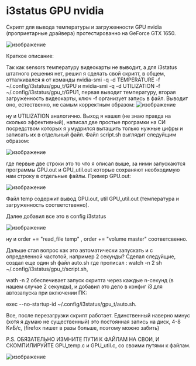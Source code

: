 # i3status GPU nvidia

Скрипт для вывода температуры и загруженности GPU nvidia (проприетарные драйвера) протестированно на GeForce GTX 1650.

![изображение](https://user-images.githubusercontent.com/132225093/235370921-fd7b70c2-5e23-4ef5-a133-4fd7b564f9e7.png)

Краткое описание:

Так как sensors температуру видеокарты не выводит, а для i3status штатного решения нет, решил я сделать свой скрипт, в общем, отталкивался я от команды 
nvidia-smi -q -d TEMPERATURE -f ~/.config/i3status/gpu_t/GPU и nvidia-smi -q -d UTILIZATION -f ~/.config/i3status/gpu_t/GPU1, первая выводит температуру, вторая загруженность видеокарты, ключ -f организует запись в файл. Выводит оно, естественно, не самым корректным образом:
![изображение](https://user-images.githubusercontent.com/132225093/235371463-31a277ae-bc6e-4282-83be-fff76c6e1770.png)

ну и UTILIZATION аналогично. Выход я нашел (не знаю правда на сколько эффективный), написал две простые програмки на СИ посредством которых я умудрился 
вытащить только нужные цифры и записать их в отдельный файл. Файл script.sh выглядит следуйщим образом: 

![изображение](https://user-images.githubusercontent.com/132225093/235371716-84d83f92-4385-4494-a56c-9358acdbc197.png)

где первые две строки это то что я описал выше, за ними запускаются программы GPU.out и GPU_util.out которые сохраняют необходимую нам строку в отдельные файлы.
Пример GPU.out:

![изображение](https://user-images.githubusercontent.com/132225093/235371958-a04c52c4-abc4-46fa-8329-2fcd6c42364e.png)

Файл temp содержит вывод GPU.out, util GPU_util.out (температура и загруженность соответственно). 

Далее добавил все это в config i3status 

![изображение](https://user-images.githubusercontent.com/132225093/235372234-5e4446f7-3cd3-4bc9-8a14-b929d7d2753b.png)

ну и order += "read_file temp" , order += "volume master" соответсвенно.

Дальше стал вопрос как это автоматически запускать и с определенной частотой, например 2 секунды? Сделал следуйщие, создал еще один sh файл auto.sh где прописал : watch -n 2 sh ~/.config/i3status/gpu_t/script.sh, 

wath -n 2 обеспечивает запуск скрипта через каждые n-секунд (в нашем случае 2 секунды), и добавил это дело в конфиг i3 для автозапуска при включении ПК: 

exec --no-startup-id ~/.config/i3status/gpu_t/auto.sh. 

Все, после перезагрузки скрипт работает. Единственный наверно минус (хотя я думаю не существенный) это постоянная запись на диск, 4-8 КиБ/с, (firefox пишет в разы больше, поэтому можно забить) 

P.S. ОБЯЗАТЕЛЬНО ИЗМНИТЕ ПУТИ К ФАЙЛАМ НА СВОИ, И СКОМПИЛИРУЙТЕ GPU_temp.c и GPU_util.c, со своими путями к файлам.

![изображение](https://user-images.githubusercontent.com/132225093/235372553-84bcdab3-5644-4ce0-85f1-9a60947be082.png)

